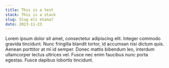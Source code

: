 ```yaml
---
title: This is a test
stack: This is a stack
slug: Slug eli etana?
date: 2023-11-23
---
```


Lorem ipsum dolor sit amet, consectetur adipiscing elit. Integer
commodo gravida tincidunt. Nunc fringilla blandit tortor, id
accumsan nisi dictum quis. Aenean porttitor at mi id semper. Donec
mattis bibendum leo, interdum ullamcorper lectus ultrices vel. Fusce
nec enim faucibus nunc porta egestas. Fusce dapibus lobortis
tincidunt.
